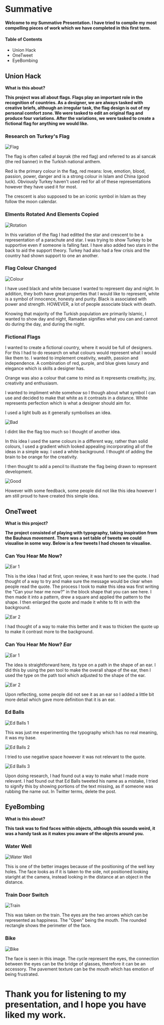 # Summative

**Welcome to my Summative Presentation. I have tried to compile my most compelling pieces of work which we have completed in this first term.**

#### Table of Contents

* Union Hack
* OneTweet
* EyeBombing

## Union Hack

**What is this about?**

**This project was all about flags. Flags play an important role in the recognition of countries. As a designer, we are always tasked with creative briefs, although an irregular task, the flag design is out of my personal comfort zone. We were tasked to edit an original flag and produce four variations. After the variations, we were tasked to create a fictional flag for anything we would like.**

### Research on Turkey's Flag

![Flag](https://upload.wikimedia.org/wikipedia/commons/thumb/b/b4/Flag_of_Turkey.svg/2000px-Flag_of_Turkey.svg.png "Flag")

The flag is often called al bayrak (the red flag) and referred to as al sancak (the red banner) in the Turkish national anthem.

Red is the primary colour in the flag, red means: love, emotion, blood, passion, power, danger and is a strong colour in Islam and China (good luck). Obviously Turkey haven't used red for all of these representations however they have used it for most.

The crescent is also supposed to be an iconic symbol in Islam as they follow the moon calendar.

### Elments Rotated And Elements Copied

![Rotation](https://github.com/Mhossain360/FLAG-3/blob/master/Mayur/Turkey-Support-(Flag).png "Rotation")

In this variation of the flag I had editted the star and crescent to be a representation of a parachute and star. I was trying to show Turkey to be supportive even if someone is falling fast. I have also added two stars in the back to aid the support theory. Turkey had also had a few crisis and the country had shown support to one an another.

### Flag Colour Changed

![Colour](https://github.com/Mhossain360/FLAG-3/blob/master/Mayur/B%26W.png "Colour")

I have used black and white becuase I wanted to represent day and night. In addition, they both have great properties that I would like to represent, white is a symbol of innocence, honesty and purity. Black is associated with power and strength. HOWEVER, a lot of people associate black with death.

Knowing that majority of the Turkish population are primarily Islamic, I wanted to show day and night, Ramadan signifies what you can and cannot do during the day, and during the night.

### Fictional Flags

I wanted to create a fictional country, where it would be full of designers. For this I had to do research on what colours would represent what I would like them to. I wanted to implement creativity, wealth, passion and independence. A combination of red, purple, and blue gives luxury and elegance which is skills a designer has.

Orange was also a colour that came to mind as it represents creativity, joy, creativity and enthusiasm.

I wanted to impliment white somehow so I though about what symbol I can use and decided to make that white as it contrasts in a distance. White represents perfection which is what a designer should aim for.

I used a light bulb as it generally symbolises an idea.

![Bad](https://github.com/Mhossain360/FLAG-3/blob/master/Mayur/Terrible-Flag.png "Bad")

I didnt like the flag too much so I thought of another idea.

In this idea I used the same colours in a different way, rather than solid colours, I used a gradient which looked appealing incorporating all of the ideas in a simple way. I used a white background. I thought of adding the brain to be orange for the creativity.

I then thought to add a pencil to illustrate the flag being drawn to represent development.

![Good](https://github.com/Mhossain360/FLAG-3/blob/master/Mayur/Good-Flag.png "Good")

However with some feedback, some people did not like this idea however I am still proud to have created this simple idea.

## OneTweet

**What is this project?**

**The project consisted of playing with typography, taking inspiration from the Bauhaus movement. There was a set table of tweets we could visualise in some way. Below is a few tweets I had chosen to visualise.**

### Can You Hear Me Now?

![Ear 1](https://github.com/MayurSoneji/Typography/blob/master/Image%20files/Can-You-Hear-me-old.png "Ear 1")

This is the idea I had at first, upon review, it was hard to see the quote. I had thought of a way to try and make sure the message would be clear when people read the quote. The process I took to make this idea was first writing the "Can your hear me now?" in the block shape that you can see here. I then made it into a pattern, drew a square and applied the pattern to the shape. I then enlarged the quote and made it white to fit in with the background.

![Ear 2](https://github.com/MayurSoneji/Typography/blob/master/Image%20files/Can-You-Hear-me-NEW.png "Ear 2")

I had thought of a way to make this better and it was to thicken the quote up to make it contrast more to the background.

### Can You Hear Me Now? _Ear_

![Ear 1](https://github.com/MayurSoneji/Typography/blob/master/Image%20files/Ear---Can-you-hear-me-1.png "Ear 1")

The idea is straightforward here, its type on a path in the shape of an ear. I did this by using the pen tool to make the overall shape of the ear, then I used the type on the path tool which adjusted to the shape of the ear.

![Ear 2](https://github.com/MayurSoneji/Typography/blob/master/Image%20files/Ear---Can-you-hear-me-2.png "Ear 2")

Upon reflecting, some people did not see it as an ear so I added a little bit more detail which gave more definition that it is an ear.

### Ed Balls

![Ed Balls 1](https://github.com/MayurSoneji/Typography/blob/master/Image%20files/Ed-Balls-1.png "Ed Balls 1")

This was just me experimenting the typography which has no real meaning, it was my base.

![Ed Balls 2](https://github.com/MayurSoneji/Typography/blob/master/Image%20files/Ed-Balls-2.png "Ed Balls 2")

I tried to use negative space however it was not relevant to the quote.

![Ed Balls 3](https://github.com/MayurSoneji/Typography/blob/master/Image%20files/Ed-Balls-3.png "Ed Balls 3")

Upon doing research, I had found out a way to make what I made more relevant. I had found out that Ed Balls tweeted his name as a mistake, I tried to signify this by showing portions of the text missing, as if someone was rubbing the name out. In Twitter terms, delete the post.

## EyeBombing

**What is this about?**

**This task was to find faces within objects, although this sounds weird, it was a handy task as it makes you aware of the objects around you.**

### Water Well

![Water Well](https://github.com/EmptyRave/EyeBombing/blob/master/20161003_141024_(Custom).jpg "Water Well")

This is one of the better images because of the positioning of the well key holes. The face looks as if it is taken to the side, not positioned looking staright at the camera, instead looking in the distance at an object in the distance.

### Train Door Switch

![Train](https://github.com/EmptyRave/EyeBombing/blob/master/20161003_160444_(Custom).jpg "Train")

This was taken on the train. The eyes are the two arrows which can be represented as happiness. The "Open" being the mouth. The rounded rectangle shows the perimeter of the face.

### Bike

![Bike](https://github.com/EmptyRave/EyeBombing/blob/master/20161003_140544_(Custom).jpg "Bike")

The face is seen in this image. The cycle represent the eyes, the connection between the eyes can be the bridge of glasses, therefore it can be an accessory. The pavement texture can be the mouth which has emotion of being frustrated.

# Thank you for listening to my presentation, and I hope you have liked my work.
